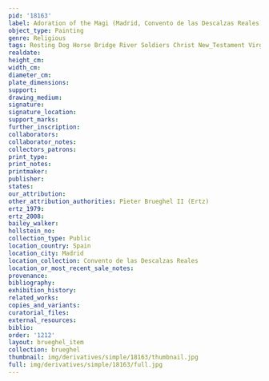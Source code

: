 ```yaml
---
pid: '18163'
label: Adoration of the Magi (Madrid, Convento de las Descalzas Reales)
object_type: Painting
genre: Religious
tags: Resting Dog Horse Bridge River Soldiers Christ New_Testament Virgin_Mary
realdate: 
height_cm: 
width_cm: 
diameter_cm: 
plate_dimensions: 
support: 
drawing_medium: 
signature: 
signature_location: 
support_marks: 
further_inscription: 
collaborators: 
collaborator_notes: 
collectors_patrons: 
print_type: 
print_notes: 
printmaker: 
publisher: 
states: 
our_attribution: 
other_attribution_authorities: Pieter Brueghel II (Ertz)
ertz_1979: 
ertz_2008: 
bailey_walker: 
hollstein_no: 
collection_type: Public
location_country: Spain
location_city: Madrid
location_collection: Convento de las Descalzas Reales
location_or_most_recent_sale_notes: 
provenance: 
bibliography: 
exhibition_history: 
related_works: 
copies_and_variants: 
curatorial_files: 
external_resources: 
biblio: 
order: '1212'
layout: brueghel_item
collection: brueghel
thumbnail: img/derivatives/simple/18163/thumbnail.jpg
full: img/derivatives/simple/18163/full.jpg
---
```

